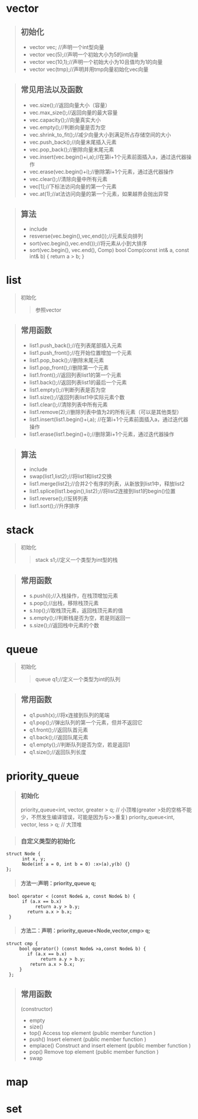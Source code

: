 #  vector
> ## 初始化
> - vector<int> vec;  //声明一个int型向量
> - vector<int> vec(5);//声明一个初始大小为5的int向量
> - vector<int> vec(10,1);//声明一个初始大小为10且值均为1的向量
> - vector<int> vec(tmp);//声明并用tmp向量初始化vec向量

> ## 常见用法以及函数 
> - vec.size();//返回向量大小（容量）
> - vec.max_size();//返回向量的最大容量
> - vec.capacity();//向量真实大小
> - vec.empty();//判断向量是否为空
> - vec.shrink_to_fit();//减少向量大小到满足所占存储空间的大小
> - vec.push_back();//向量末尾插入元素
> - vec.pop_back();//删除向量末尾元素
> - vec.insert(vec.begin()+i,a);//在第i+1个元素前面插入a，通过迭代器操作
> - vec.erase(vec.begin()+i);//删除第i+1个元素，通过迭代器操作
> - vec.clear();//清除向量中所有元素
> - vec[1];//下标法访问向量的第一个元素
> - vec.at(1);//at法访问向量的第一个元素，如果越界会抛出异常

> ## 算法
> - include<algorithm>
> - resverse(vec.begin(),vec,end());//元素反向排列
> - sort(vec.begin(),vec.end());//将元素从小到大排序
> - sort(vec.begin(), vec.end(), Comp)
> bool Comp(const int& a, const int& b) {
>       return a > b;
> }

# list 
> 初始化
> > 参照vector

> ## 常用函数
> - list1.push_back();//在列表尾部插入元素
> - list1.push_front();//在开始位置增加一个元素
> - list1.pop_back();//删除末尾元素
> - list1.pop_front();//删除第一个元素
> - list1.front();//返回列表list1的第一个元素
> - list1.back();//返回列表list1的最后一个元素
> - list1.empty();//判断列表是否为空
> - list1.size();//返回列表list1中实际元素个数
> - list1.clear();//清除列表中所有元素
> - list1.remove(2);//删除列表中值为2的所有元素（可以是其他类型）
> - list1.insert(list1.begin()+i,a); //在第i+1个元素前面插入a，通过迭代器操作
> - list1.erase(list1.begin()+i);//删除第i+1个元素，通过迭代器操作
 
> ## 算法 
> - include<algorithm>
> - swap(list1,list2);//将list1和list2交换
> - list1.merge(list2);//合并2个有序的列表，从新放到list1中，释放list2
> - list1.splice(list1.begin(),list2);//将list2连接到list1的begin()位置
> - list1.reverse();//反转列表
> - list1.sort();//升序排序
 
# stack
> 初始化
> > stack<int> s1;//定义一个类型为int型的栈

> ## 常用函数
> - s.push(i);//入栈操作，在栈顶增加元素
> - s.pop();//出栈，移除栈顶元素
> - s.top();//取栈顶元素，返回栈顶元素的值
> - s.empty();//判断栈是否为空，若是则返回一
> - s.size();//返回栈中元素的个数

# queue
> 初始化
> > queue<int> q1;//定义一个类型为int的队列

> ## 常用函数
> - q1.push(x);//将x连接到队列的尾端
> - q1.pop();//弹出队列的第一个元素，但并不返回它
> - q1.front();//返回队首元素
> - q1.back();//返回队尾元素
> - q1.empty();//判断队列是否为空，若是返回1
> - q1.size();//返回队列长度

# priority_queue
>  ### 初始化 
>  priority_queue<int, vector<int>, greater<int> > q;  // 小顶堆(greater<int> >处的空格不能少，不然发生编译错误，可能是因为与>>重复)
>  priority_queue<int, vector<int>, less<int> > q;     // 大顶堆 

>  ### 自定义类型的初始化
    struct Node {
    	  int x, y;
    	  Node(int a = 0, int b = 0) :x>(a),y(b) {}
    };
    
>   #### 方法一:声明：priority_queue<Node> q;
    
     bool operator < (const Node& a, const Node& b) {
          if (a.x == b.x)
     		   return a.y > b.y;
     	    return a.x > b.x;
     }
   
>  #### 方法二：声明：priority_queue<Node,vector<Node>,cmp> q;
   ```
   struct cmp {
  	    bool operator() (const Node& >a,const Node& b) {
           if (a.x == b.x)
  			    return a.y > b.y;
  		    return a.x > b.x;
  	    }
    };
   ```

> ## 常用函数 
> (constructor)
> - empty
> - size()
> - top()     Access top element (public member function )
> - push()    Insert element (public member function )
> - emplace() Construct and insert element (public member function )
> - pop()     Remove top element (public member function )
> - swap 

> 








# map

# set